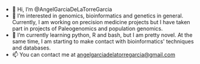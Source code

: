 - 👋 Hi, I’m @AngelGarciaDeLaTorreGarcia
- 👀 I’m interested in genomics, bioinformatics and genetics in general. Currently, I am working on precision medicine projects but I have taken part in projects of Paleogenomics and population genomics. 
- 🌱 I’m currently learning python, R and bash, but I am pretty novel. At the same time, I am starting to make contact with bioinformatics' techniques and databases.
- 📫 You can contact me at angelgarciadelatorregarcia@gmail.com

<!---
AngelGarciaDeLaTorreGarcia/AngelGarciaDeLaTorreGarcia is a ✨ special ✨ repository because its `README.md` (this file) appears on your GitHub profile.
You can click the Preview link to take a look at your changes.
--->
